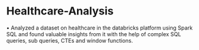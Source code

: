 # Healthcare-Analysis
•	Analyzed a dataset on healthcare in the databricks platform using Spark SQL and found valuable insights from it with the help of complex SQL queries, sub queries, CTEs and window functions. 

